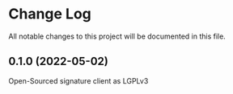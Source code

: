 # Change Log

All notable changes to this project will be documented in this file.

## 0.1.0 (2022-05-02)

Open-Sourced signature client as LGPLv3
